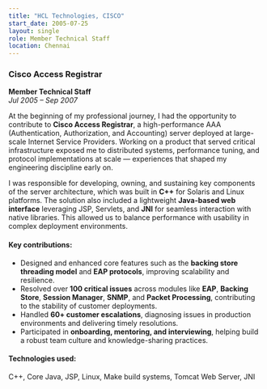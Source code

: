 ```yaml
---
title: "HCL Technologies, CISCO"
start_date: 2005-07-25
layout: single
role: Member Technical Staff
location: Chennai
---
```


### Cisco Access Registrar  
**Member Technical Staff**  
*Jul 2005 – Sep 2007*

At the beginning of my professional journey, I had the opportunity to contribute to **Cisco Access Registrar**, a high-performance AAA (Authentication, Authorization, and Accounting) server deployed at large-scale Internet Service Providers. Working on a product that served critical infrastructure exposed me to distributed systems, performance tuning, and protocol implementations at scale — experiences that shaped my engineering discipline early on.

I was responsible for developing, owning, and sustaining key components of the server architecture, which was built in **C++** for Solaris and Linux platforms. The solution also included a lightweight **Java-based web interface** leveraging JSP, Servlets, and **JNI** for seamless interaction with native libraries. This allowed us to balance performance with usability in complex deployment environments.

#### Key contributions:
- Designed and enhanced core features such as the **backing store threading model** and **EAP protocols**, improving scalability and resilience.
- Resolved over **100 critical issues** across modules like **EAP**, **Backing Store**, **Session Manager**, **SNMP**, and **Packet Processing**, contributing to the stability of customer deployments.
- Handled **60+ customer escalations**, diagnosing issues in production environments and delivering timely resolutions.
- Participated in **onboarding, mentoring, and interviewing**, helping build a robust team culture and knowledge-sharing practices.

#### Technologies used:
C++, Core Java, JSP, Linux, Make build systems, Tomcat Web Server, JNI
